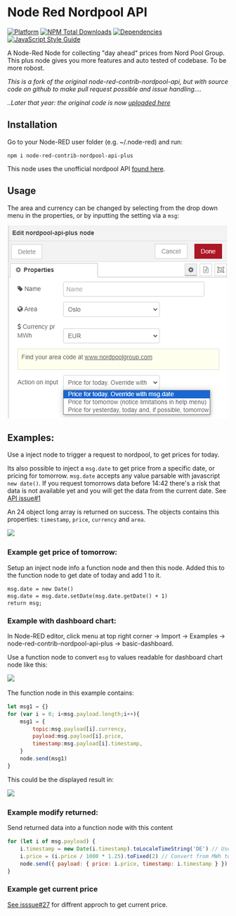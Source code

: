 # Node Red Nordpool API

[![Platform](https://img.shields.io/badge/platform-Node--RED-red)](https://nodered.org)
[![NPM Total Downloads](https://img.shields.io/npm/dt/node-red-contrib-nordpool-api-plus.svg)](https://www.npmjs.com/package/node-red-contrib-nordpool-api-plus)
[![Dependencies](https://img.shields.io/librariesio/release/npm/node-red-contrib-nordpool-api-plus.svg)](https://libraries.io/github/zinen/node-red-contrib-nordpool-api-plus)
[![JavaScript Style Guide](https://img.shields.io/badge/code_style-standard-brightgreen.svg)](https://standardjs.com)

A Node-Red Node for collecting "day ahead" prices from Nord Pool Group. This plus node gives you more features and auto tested of codebase. To be more robost.

*This is a fork of the original node-red-contrib-nordpool-api, but with source code on github to make pull request possible and issue handling....*

*..Later that year: the original code is now [uploaded here](https://github.com/Csstenersen/node-red-contrib-nordpool-api)*

## Installation
Go to your Node-RED user folder (e.g. ~/.node-red) and run:
```
npm i node-red-contrib-nordpool-api-plus
```
This node uses the unofficial nordpool API [found here](https://github.com/samuelmr/nordpool-node).

## Usage


The area and currency can be changed by selecting from the drop down menu in the properties, or by inputting the setting via a `msg`:

![](/img/example.png)

## Examples:
Use a inject node to trigger a request to nordpool, to get prices for today.

Its also possible to inject a `msg.date` to get price from a specific date, or pricing for tomorrow. `msg.date` accepts any value parsable with javascript `new date()`. If you request tomorrows data before 14:42 there's a risk that data is not available yet and you will get the data from the current date. See [API issue#1](https://github.com/samuelmr/nordpool-node/issues/1#issuecomment-316583765)

An 24 object long array is returned on success. The objects contains this properties: `timestamp`, `price`, `currency` and `area`.

![](/img/example3.png)

### Example get price of tomorrow:

Setup an inject node info a function node and then this node.
Added this to the function node to get date of today and add 1 to it.
```
msg.date = new Date()
msg.date = msg.date.setDate(msg.date.getDate() + 1)
return msg;
```

### Example with dashboard chart:
In Node-RED editor, click menu at top right corner -> Import -> Examples -> node-red-contrib-nordpool-api-plus -> basic-dashboard.

Use a function node to convert `msg` to values readable for dashboard chart node like this:

![](/img/example5.png)

The function node in this example contains:

```js
let msg1 = {}
for (var i = 0; i<msg.payload.length;i++){
    msg1 = {
        topic:msg.payload[i].currency, 
        payload:msg.payload[i].price, 
        timestamp:msg.payload[i].timestamp,
    }
    node.send(msg1)
}
```

This could be the displayed result in:

![](/img/example6.png)



### Example modify returned:
Send returned data into a function node with this content

```js
for (let i of msg.payload) {
    i.timestamp = new Date(i.timestamp).toLocaleTimeString('DE') // Use DE format of time
    i.price = (i.price / 1000 * 1.25).toFixed(2) // Convert from MWh to kWh and add 20% tax
    node.send({ payload: { price: i.price, timestamp: i.timestamp } })
}
```

### Example get current price

[See isssue#27](https://github.com/zinen/node-red-contrib-nordpool-api-plus/issues/27) for diffrent approch to get current price.
